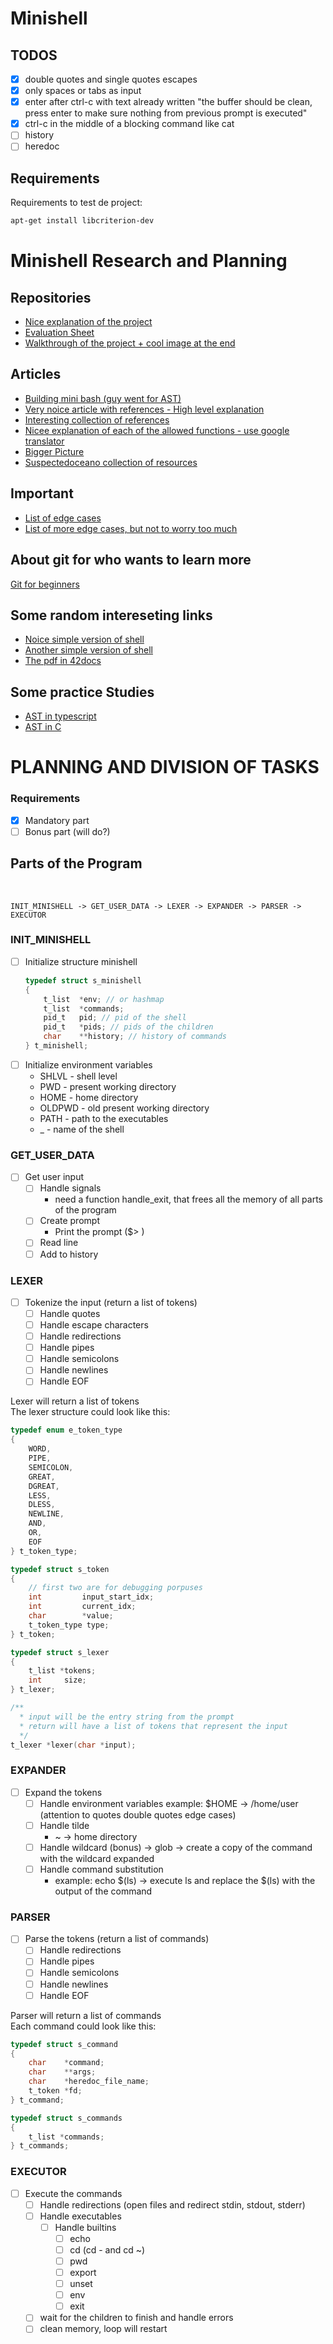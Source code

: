 # Minishell

## TODOS
* [x] double quotes and single quotes escapes
* [x] only spaces or tabs as input
* [x] enter after ctrl-c with text already written "the buffer should be clean, press enter to make sure nothing from previous prompt is executed"
* [x] ctrl-c in the middle of a blocking command like cat
* [ ] history
* [ ] heredoc

## Requirements

Requirements to test de project:
```bash
apt-get install libcriterion-dev
```

# Minishell Research and Planning

## Repositories
* [Nice explanation of the project](https://github.com/maiadegraaf/minishell)
* [Evaluation Sheet](https://42evals.com/Cursus/minishellhttps://42evals.com/Cursus/minishell)
* [Walkthrough of the project + cool image at the end](https://github.com/migmanu/minishell?tab=readme-ov-file)

## Articles
* [Building mini bash (guy went for AST)](https://m4nnb3ll.medium.com/minishell-building-a-mini-bash-a-42-project-b55a10598218)
* [Very noice article with references - High level explanation](https://haglobah.github.io/Mastering-42/holy_graph/minishell.html)
* [Interesting collection of references](https://minishell.simple.ink/)
* [Nicee explanation of each of the allowed functions - use google translator](https://velog.io/@chez_bono/Minishell)
* [Bigger Picture](https://whimsical.com/minishell-architecture-big-picture-7b9N8PL3qHrddbs977mQ2J)
* [Suspectedoceano collection of resources](https://suspectedoceano.notion.site/Cursus-97a5ef0ea22b47779a24de1299e53e9b)

## Important
* [List of edge cases](https://docs.google.com/spreadsheets/d/1TDwyd-S0WBAXehgkrKQtBJ6zquQ4p6k7JfE5g3jICNA/edit#gid=0)
* [List of more edge cases, but not to worry too much](https://docs.google.com/spreadsheets/u/0/d/1uJHQu0VPsjjBkR4hxOeCMEt3AOM1Hp_SmUzPFhAH-nA/htmlview?lsrp=1#gid=0)

## About git for who wants to learn more
[Git for beginners](https://learngitbranching.js.org/)

## Some random intereseting links
* [Noice simple version of shell](https://brennan.io/2015/01/16/write-a-shell-in-c/)
* [Another simple version of shell](https://www.geeksforgeeks.org/making-linux-shell-c/)
* [The pdf in 42docs](https://www.cs.purdue.edu/homes/grr/SystemsProgrammingBook/Book/Chapter5-WritingYourOwnShell.pdf)

## Some practice Studies
* [AST in typescript](./ast-example-js/)
* [AST in C](./ast-example-c/)

# PLANNING AND DIVISION OF TASKS

### Requirements
* [x] Mandatory part
* [ ] Bonus part (will do?)

## Parts of the Program
<br>

```
INIT_MINISHELL -> GET_USER_DATA -> LEXER -> EXPANDER -> PARSER -> EXECUTOR
```

### INIT_MINISHELL
* [ ] Initialize structure minishell
    ```c
    typedef struct s_minishell
    {
        t_list  *env; // or hashmap
        t_list  *commands;
        pid_t   pid; // pid of the shell
        pid_t   *pids; // pids of the children
        char    **history; // history of commands
    } t_minishell;
    ```
* [ ] Initialize environment variables
    * SHLVL - shell level
    * PWD - present working directory
    * HOME - home directory
    * OLDPWD - old present working directory
    * PATH - path to the executables
    * _ - name of the shell

### GET_USER_DATA
* [ ] Get user input
    * [ ] Handle signals
        * need a function handle_exit, that frees all the memory of all parts of the program
    * [ ] Create prompt
        * Print the prompt ($> )
    * [ ] Read line
    * [ ] Add to history

### LEXER
* [ ] Tokenize the input (return a list of tokens)
    * [ ] Handle quotes
    * [ ] Handle escape characters
    * [ ] Handle redirections
    * [ ] Handle pipes
    * [ ] Handle semicolons
    * [ ] Handle newlines
    * [ ] Handle EOF

Lexer will return a list of tokens <br>
The lexer structure could look like this:
```c
typedef enum e_token_type
{
    WORD,
    PIPE,
    SEMICOLON,
    GREAT,
    DGREAT,
    LESS,
    DLESS,
    NEWLINE,
    AND,
    OR,
    EOF
} t_token_type;

typedef struct s_token
{
    // first two are for debugging porpuses
    int         input_start_idx;
    int         current_idx;
    char        *value;
    t_token_type type;
} t_token;

typedef struct s_lexer
{
    t_list *tokens;
    int     size;
} t_lexer;

/** 
  * input will be the entry string from the prompt
  * return will have a list of tokens that represent the input
  */
t_lexer *lexer(char *input);
```

### EXPANDER
* [ ] Expand the tokens
    * [ ] Handle environment variables
        example: $HOME -> /home/user (attention to quotes double quotes edge cases)
    * [ ] Handle tilde
        * ~ -> home directory
    * [ ] Handle wildcard (bonus) -> glob -> create a copy of the command with the wildcard expanded
    * [ ] Handle command substitution 
        * example: echo $(ls) -> execute ls and replace the $(ls) with the output of the command

### PARSER
* [ ] Parse the tokens (return a list of commands)
    * [ ] Handle redirections
    * [ ] Handle pipes
    * [ ] Handle semicolons
    * [ ] Handle newlines
    * [ ] Handle EOF

Parser will return a list of commands <br>
Each command could look like this:
```c
typedef struct s_command
{
    char    *command;
    char    **args;
    char    *heredoc_file_name;
    t_token *fd;
} t_command;

typedef struct s_commands
{
    t_list *commands;
} t_commands;
```

### EXECUTOR
* [ ] Execute the commands
    * [ ] Handle redirections (open files and redirect stdin, stdout, stderr)
    * [ ] Handle executables
        * [ ] Handle builtins
            * [ ] echo
            * [ ] cd (cd - and cd ~)
            * [ ] pwd
            * [ ] export
            * [ ] unset
            * [ ] env
            * [ ] exit
    * [ ] wait for the children to finish and handle errors
    * [ ] clean memory, loop will restart
